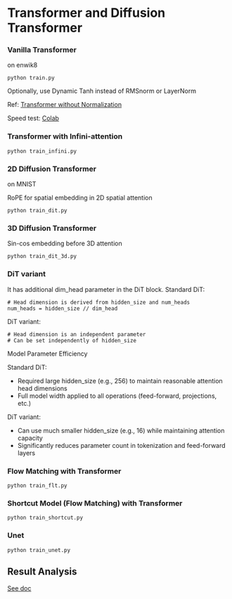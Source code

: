 # Transformer and Diffusion Transformer

### Vanilla Transformer
on enwik8
```
python train.py
```
Optionally, use Dynamic Tanh instead of RMSnorm or LayerNorm

Ref: [Transformer without Normalization](https://arxiv.org/abs/2503.10622)

Speed test: [Colab](https://colab.research.google.com/drive/1M_oksDjSleR0NDctWSPs5D6fQx6dkoaC?usp=sharing)

### Transformer with Infini-attention
```
python train_infini.py
```


### 2D Diffusion Transformer
on MNIST

RoPE for spatial embedding in 2D spatial attention
```
python train_dit.py
```

### 3D Diffusion Transformer
Sin-cos embedding before 3D attention
```
python train_dit_3d.py
```

### DiT variant
It has additional dim_head parameter in the DiT block.
Standard DiT:
```
# Head dimension is derived from hidden_size and num_heads
num_heads = hidden_size // dim_head
```
DiT variant:
```
# Head dimension is an independent parameter
# Can be set independently of hidden_size
```

Model Parameter Efficiency

Standard DiT:
- Required large hidden_size (e.g., 256) to maintain reasonable attention head dimensions
- Full model width applied to all operations (feed-forward, projections, etc.)

DiT variant:
- Can use much smaller hidden_size (e.g., 16) while maintaining attention capacity
- Significantly reduces parameter count in tokenization and feed-forward layers

### Flow Matching with Transformer
```
python train_flt.py
```

### Shortcut Model (Flow Matching) with Transformer
```
python train_shortcut.py
```

### Unet
```
python train_unet.py
```

## Result Analysis
[See doc](https://docs.google.com/document/d/1orGvXJ3iO-yDa6Szqt3DEdthMRKloXFkyRdi3fPn630/edit?usp=sharing)
